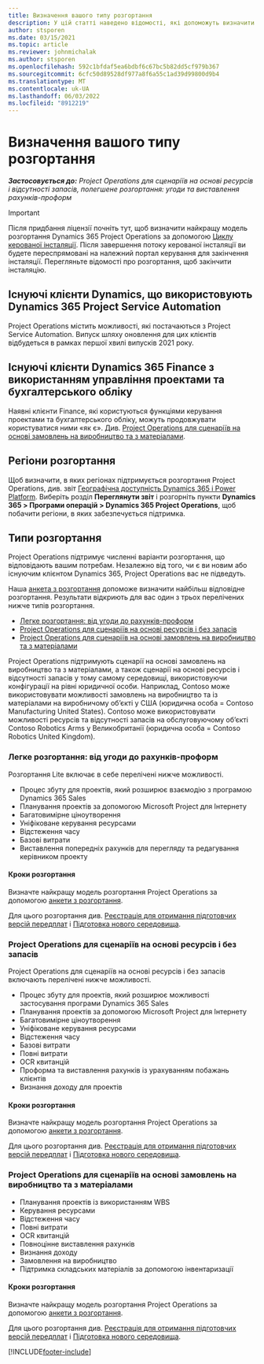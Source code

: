 ```yaml
---
title: Визначення вашого типу розгортання
description: У цій статті наведено відомості, які допоможуть визначити правильний тип розгортання операцій Project для вашої компанії.
author: stsporen
ms.date: 03/15/2021
ms.topic: article
ms.reviewer: johnmichalak
ms.author: stsporen
ms.openlocfilehash: 592c1bfdaf5ea6bdbf6c67bc5b82dd5cf979b367
ms.sourcegitcommit: 6cfc50d89528df977a8f6a55c1ad39d99800d9b4
ms.translationtype: MT
ms.contentlocale: uk-UA
ms.lasthandoff: 06/03/2022
ms.locfileid: "8912219"
---
```

# <a name="determine-your-deployment-type"></a>Визначення вашого типу розгортання

_**Застосовується до:** Project Operations для сценаріїв на основі ресурсів і відсутності запасів, полегшене розгортання: угоди та виставлення рахунків-проформ_

> [!IMPORTANT]
> Після придбання ліцензії почніть тут, щоб визначити найкращу модель розгортання Dynamics 365 Project Operations за допомогою [Циклу керованої інсталяції](https://aka.ms/provisionprojectoperations).
> Після завершення потоку керованої інсталяції ви будете переспрямовані на належний портал керування для закінчення інсталяції. Перегляньте відомості про розгортання, щоб закінчити інсталяцію.


## <a name="existing-customers-of-dynamics-using-dynamics-365-project-service-automation"></a>Існуючі клієнти Dynamics, що використовують Dynamics 365 Project Service Automation
Project Operations містить можливості, які постачаються з Project Service Automation. Випуск шляху оновлення для цих клієнтів відбудеться в рамках першої хвилі випусків 2021 року.

## <a name="existing-customers-of-dynamics-365-finance-using-project-management-and-accounting"></a>Існуючі клієнти Dynamics 365 Finance з використанням управління проектами та бухгалтерського обліку 

Наявні клієнти Finance, які користуються функціями керування проектами та бухгалтерського обліку, можуть продовжувати користуватися ними «як є». Див. [Project Operations для сценаріїв на основі замовлень на виробництво та з матеріалами](#pma).


## <a name="deployment-regions"></a>Регіони розгортання
Щоб визначити, в яких регіонах підтримується розгортання Project Operations, див. звіт [Географічна доступність Dynamics 365 і Power Platform](https://dynamics.microsoft.com/en-us/geographic-availability/). Виберіть розділ **Переглянути звіт** і розгорніть пункти **Dynamics 365 > Програми операцій > Dynamics 365 Project Operations**, щоб побачити регіони, в яких забезпечується підтримка.

## <a name="deployment-types"></a>Типи розгортання
Project Operations підтримує численні варіанти розгортання, що відповідають вашим потребам. Незалежно від того, чи є ви новим або існуючим клієнтом Dynamics 365, Project Operations вас не підведуть.

Наша [анкета з розгортання](https://aka.ms/provisionprojectoperations) допоможе визначити найбільш відповідне розгортання. Результати відкриють для вас один з трьох перелічених нижче типів розгортання.

- [Легке розгортання: від угоди до рахунків-проформ](#lite)
- [Project Operations для сценаріїв на основі ресурсів і без запасів](#integrated)
- [Project Operations для сценаріїв на основі замовлень на виробництво та з матеріалами](#pma)

Project Operations підтримують сценарії на основі замовлень на виробництво та з матеріалами, а також сценарії на основі ресурсів і відсутності запасів у тому самому середовищі, використовуючи конфігурації на рівні юридичної особи. Наприклад, Contoso може використовувати можливості замовлень на виробництво та із матеріалами на виробничому об’єкті у США (юридична особа = Contoso Manufacturing United States). Contoso може використовувати можливості ресурсів та відсутності запасів на обслуговуючому об’єкті Contoso Robotics Arms у Великобританії (юридична особа = Contoso Robotics United Kingdom).

### <a name="lite-deployment---deal-to-proforma-invoicing"></a><a  name="lite"></a>Легке розгортання: від угоди до рахунків-проформ

Розгортання Lite включає в себе перелічені нижче можливості.

- Процес збуту для проектів, який розширює взаємодію з програмою Dynamics 365 Sales
- Планування проектів за допомогою Microsoft Project для Інтернету
- Багатовимірне ціноутворення
- Уніфіковане керування ресурсами
- Відстеження часу
- Базові витрати
- Виставлення попередніх рахунків для перегляду та редагування керівником проекту 

#### <a name="deployment-steps"></a>Кроки розгортання
Визначте найкращу модель розгортання Project Operations за допомогою [анкети з розгортання](https://aka.ms/provisionprojectoperations).

Для цього розгортання див. [Реєстрація для отримання підготовчих версій передплат](lite-preview-subscription-sign-up.md) і [Підготовка нового середовища](lite-deployment.md). 


### <a name="project-operations-for-resourcenon-stocked-scenarios"></a><a name="integrated"></a>Project Operations для сценаріїв на основі ресурсів і без запасів
Project Operations для сценаріїв на основі ресурсів і без запасів включають перелічені нижче можливості.
 
- Процес збуту для проектів, який розширює можливості застосування програми Dynamics 365 Sales
- Планування проектів за допомогою Microsoft Project для Інтернету
- Багатовимірне ціноутворення
- Уніфіковане керування ресурсами
- Відстеження часу
- Базові витрати
- Повні витрати
- OCR квитанцій
- Проформа та виставлення рахунків із урахуванням побажань клієнтів 
- Визнання доходу для проектів

#### <a name="deployment-steps"></a>Кроки розгортання
Визначте найкращу модель розгортання Project Operations за допомогою [анкети з розгортання](https://aka.ms/provisionprojectoperations).

Для цього розгортання див. [Реєстрація для отримання підготовчих версій передплат](resource-sign-up-preview-subscription.md) і [Підготовка нового середовища](resource-provision-new-environment.md). 


### <a name="project-operations-for-stockedproduction-order-scenarios"></a><a name="pma"></a>Project Operations для сценаріїв на основі замовлень на виробництво та з матеріалами

- Планування проектів із використанням WBS
- Керування ресурсами
- Відстеження часу
- Повні витрати
- OCR квитанцій
- Повноцінне виставлення рахунків
- Визнання доходу
- Замовлення на виробництво
- Підтримка складських матеріалів за допомогою інвентаризації

#### <a name="deployment-steps"></a>Кроки розгортання
Визначте найкращу модель розгортання Project Operations за допомогою [анкети з розгортання](https://aka.ms/provisionprojectoperations).

Для цього розгортання див. [Реєстрація для отримання підготовчих версій передплат](/dynamics365/fin-ops-core/dev-itpro/dev-tools/sign-up-preview-subscription?toc=%2fdynamics365%2ffinance%2ftoc.json) і [Підготовка нового середовища](/dynamics365/fin-ops-core/dev-itpro/deployment/deploy-demo-environment?toc=%2fdynamics365%2ffinance%2ftoc.json). 



[!INCLUDE[footer-include](../includes/footer-banner.md)]
